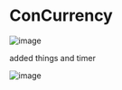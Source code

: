 # ConCurrency
![image](https://user-images.githubusercontent.com/86111861/168118511-852b84fa-c40d-401f-8613-9ad9f26d7d76.png)


added things and timer

![image](https://user-images.githubusercontent.com/86111861/168128551-48132f8b-7738-4a41-a1e0-30c0452031b3.png)
